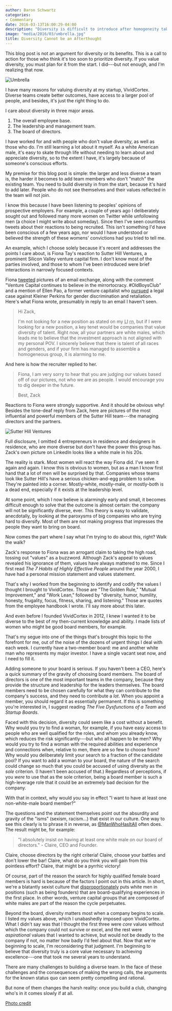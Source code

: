 ```yaml
---
author: Baron Schwartz
categories:
- Commentary
date: 2016-03-13T16:00:29-04:00
description: "Diversity is difficult to introduce after homogeneity takes root."
image: "media/2016/03/umbrella.jpg"
title: Diversity Cannot be an Afterthought
---
```


This blog post is not an argument for diversity or its benefits. This is a call
to action for those who think it's too soon to prioritize diversity. If you
value diversity, you must plan for it from the start. I did---but not enough,
and I'm realizing that now.

![Umbrella](/media/2016/03/umbrella.jpg)

<!--more-->

I have many reasons for valuing diversity at my startup, VividCortex.  Diverse
teams create better outcomes, have access to a larger pool of people, and
besides, it's just the right thing to do.

I care about diversity in three major areas.

1. The overall employee base.
2. The leadership and management team.
3. The board of directors.

I have worked for and with people who don't value diversity, as well as those
who do.  I'm still learning a lot about it myself. As a white American male,
it's easy to skate through life without needing to learn about and
appreciate diversity, so to the extent I have, it's largely because of someone's
conscious efforts.

My premise for this blog post is simple: the larger and less diverse a team is,
the harder it becomes to add team members who don't "match" the existing team.
You need to build diversity in from the start, because it's hard to add later.
People who do not see themselves and their values reflected in the team will not
join.

I know this because I have been listening to peoples'
opinions of prospective employers. For example, a couple of years ago I
deliberately sought out and followed many more women on Twitter while
unfollowing men (a choice I might write about someday).  Since then I've seen
countless tweets about their reactions to being recruited. This isn't something
I'd have been conscious of a few years ago, nor would I have understood or
believed the strength of these womens' convictions had you tried to tell me.

An example, which I choose solely because it's recent and addresses the points I
care about, is Fiona Tay's reaction to Sutter Hill Ventures, a prominent Silicon
Valley venture capital firm. I don't know most of the parties involved, and
those to whom I've been introduced were brief interactions in narrowly focused
contexts.

Fiona [tweeted](https://twitter.com/MsFionaTay/status/707724214086684672)
pictures of an email exchange, along with the comment "Venture Capital continues
to believe in the mirrortocracy. #OldBoysClub" and a mention of Ellen Pao, a
former venture capitalist who
[pursued](http://recode.net/2015/09/10/ellen-pao-speaks-i-am-now-moving-on/) a
legal case against Kleiner Perkins for gender discrimination and retaliation.
Here's what Fiona wrote, presumably in reply to an email I haven't seen.

> Hi Zack,
>
> I'm not looking for a new position as stated on my <abbr title="LinkedIn">LI</abbr> <abbr title="right now">rn</abbr>, but if I were
> looking for a new position, a key tenet would be companies that value
> diversity of talent. Right now, all your partners are white males, which leads
> me to believe that the investment approach is not aligned with my personal
> POV. I sincerely believe that there is talent of all races and genders, and if
> your firm has managed to assemble a homogeneous group, it is alarming to me.

And here is how the recruiter replied to her.

> Fiona, I am very sorry to hear that you are judging our values based off of
> our pictures, not who we are as people. I would encourage you to dig deeper in
> the future.
>
> Best,
> Zack

Reactions to Fiona were strongly supportive.  And it should be obvious why!
Besides the tone-deaf reply from Zack, here are pictures of the most influential
and powerful members of the Sutter Hill team---the managing directors and the
partners.

![Sutter Hill Ventures](/media/2016/03/shv.png)

Full disclosure, I omitted 4 entrepreneurs in residence and designers in
residence, who are more diverse but don't have the power this group has.  Zack's
own picture on LinkedIn looks like a white male in his 20s.

The reality is stark. Most women will react the way Fiona did. I've seen it
again and again. I know this is obvious to women, but as a man I know
first hand that a lot of men will be surprised by that. Companies whose teams
look like Sutter Hill's have a serious chicken-and-egg problem to solve. They're
painted into a corner.  Mostly-white, mostly-male, or mostly-both is a dead end,
especially if it exists at the leadership level.

At some point, which I now believe is alarmingly early and small, it becomes
difficult enough to solve that the outcome is almost certain: the company will
not be significantly diverse, ever.  This theory is easy to validate,
anecdotally, by looking at the paroxysms of big companies who are trying hard to
diversify. Most of them are not making progress that impresses the people they
want to bring on board.

Now comes the part where I say what I'm trying to do about this, right? Walk the
walk?

Zack's response to Fiona was an arrogant claim to taking the high road, tossing
out "values" as a buzzword. Although Zack's appeal to values revealed his
ignorance of them, values have always mattered to me. Since I first read *The 7
Habits of Highly Effective People* around the year 2000, I have had a personal
mission statement and values statement.

That's why I worked from the beginning to identify and codify the values I
thought I brought to VividCortex. Those are "The Golden Rule," "Mutual
Improvement," and "Work Lean," followed by "diversity, humor, humility, honesty,
frugality, focus, fitness, sharing, and listening." Those are quotes from the
employee handbook I wrote. I'll say more about this later.

And even before I founded VividCortex in 2012, I knew I wanted it to be diverse
to the best of my then-current knowledge and ability. I made lists of women who
might be good board members, for example.

That's my segue into one of the things that's brought this topic to the
forefront for me, out of the noise of the dozens of urgent things I deal with
each week. I currently have a two-member board: me and another white man who
represents my major investor. I have a single vacant seat now, and I need to
fill it.

Adding someone to your board is serious.  If you haven't been a CEO, here's a
quick summary of the gravity of choosing board members. The board of directors
is one of the most important teams in the company, because they provide the
structure and leadership for the leaders themselves.  The board members need to
be chosen carefully for what they can contribute to the company's success, and
they need to contribute a *lot*. When you appoint a member, you should regard it
as essentially permanent.  If this is something you're interested in, I suggest
reading *The Five Dysfunctions of a Team* and *Startup Boards*.

Faced with this decision, diversity could seem like a cost without a benefit.
Why would you try to find a woman, for example, if you have easy access to
people who are well qualified for the roles, and whom you already know, which
reduces the risk significantly---but who all happen to be men?  Why would you
try to find a woman with the required abilities and experience and connections
when, relative to men, there are so few to choose from? Why would you
deliberately limit your search to a fraction of the candidate pool?  If you want
to add a woman to your board, the nature of the search could change so much that
you could be accused of using diversity as the *sole* criterion.  (I haven't
been accused of that.) Regardless of perceptions, if you *were* to use that as
the sole criterion, being a board member is such a high-leverage role that it
could be an extremely bad decision for the company.

With that in context, why would you say in effect "I want to have at least one
non-white-male board member?"

The questions and the statement themselves point out the absurdity and gravity
of the "isms" (sexism, racism...) that exist in our culture. One way to see this
clearly is to phrase it in reverse, as
[@ManWhoHasItAll](https://twitter.com/manwhohasitall) often does. The result
might be, for example:

> "I absolutely insist on having at least one white male on our board
> of directors." - Claire, CEO and Founder.

Claire, choose directors by the right criteria! Claire, choose your battles and
don't lower the bar!  Claire, what do you think you will gain from this
pointless effort? Claire, that might be a pyrrhic victory!

Of course, part of the reason the search for highly qualified female board
members is hard is because of the factors I point out in this article. In short,
we're a blatantly sexist culture that
[disproportionately](https://www.google.com/search?q=women+can%27t+raise+venture+capital)
puts white men in positions (such as being founders) that are board-qualifying
experiences in the first place. In other words, venture capital groups that are
composed of white males are part of the reason the cycle perpetuates.

Beyond the board, diversity matters most when a company begins to scale. I
listed my values above, which I unabashedly imposed upon VividCortex. What I
didn't say was that I thought the first three were *core* values without which
the company could not survive or excel, and the rest were *aspirational* values
that I wanted to achieve, but would not be deadly to the company if not, no
matter how badly I'd feel about that. Now that we're beginning to scale, I'm
reconsidering that judgment. I'm beginning to believe that diversity truly is a
core value necessary to achieving excellence---one that took me several years to
understand.

There are many challenges to building a diverse team.  In the face of these
challenges and the consequences of making the wrong calls, the arguments for
the known status quo can seem pretty compelling and rational.

But none of them changes the harsh reality: once you build a club, changing
who's in it comes slowly if at all.

[Photo credit](https://www.flickr.com/photos/eperales/3764133068/)
